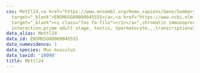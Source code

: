 ```yaml
---
csv: Mettl24,<a href="https://www.ensembl.org/Homo_sapiens/Gene/Summary?db=core;g=ENSMUSG00000045555"
  target="_blank">ENSMUSG00000045555</a>,<a href="https://www.ncbi.nlm.nih.gov/pubmed/25450459"
  target="_blank"><i class="fas fa-file"></i></a>",chromatin immunoprecipitation assay,direct
  interaction,prime adult stage, testis, Spermatocyte,,,transcriptional regulation,
data_alias: Mettl24
data_id: ENSMUSG00000045555
data_numevidence: 1
data_species: Mus musculus
data_taxid: '10090'
title: Mettl24
---
```

